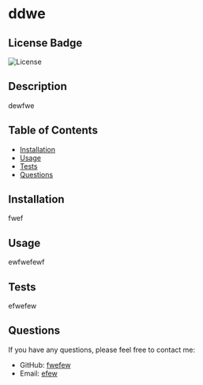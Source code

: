 
  # ddwe
  
  ## License Badge
  ![License](https://img.shields.io/badge/License-undefined-brightgreen)
  
  ## Description
  dewfwe
  
  ## Table of Contents
  - [Installation](#installation)
  - [Usage](#usage)
  - [Tests](#tests)
  - [Questions](#questions)
  
  ## Installation
  fwef
  
  ## Usage
  ewfwefewf
  
  
  ## Tests
  efwefew
  
  ## Questions
  If you have any questions, please feel free to contact me:
  
  - GitHub: [fwefew](https://github.com/fwefew)
  - Email: [efew](mailto:efew)
    